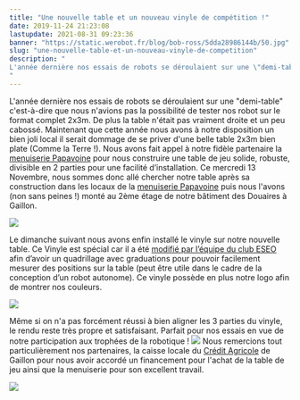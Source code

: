 ```yaml
---
title: "Une nouvelle table et un nouveau vinyle de compétition !"
date: 2019-11-24 21:23:08
lastupdate: 2021-08-31 09:23:36
banner: "https://static.werobot.fr/blog/bob-ross/5dda28986144b/50.jpg"
slug: "une-nouvelle-table-et-un-nouveau-vinyle-de-competition"
description: " 
L'année dernière nos essais de robots se déroulaient sur une \"demi-table\" c'est-à-dire que nous n'avions pas la possibilité de tester nos robot
"
---
```

L'année dernière nos essais de robots se déroulaient sur une "demi-table" c'est-à-dire que nous n'avions pas la possibilité de tester nos robot sur le format complet 2x3m. De plus la table n'était pas vraiment droite et un peu cabossé. Maintenant que cette année nous avons à notre disposition un bien joli local il serait dommage de se priver d'une belle table 2x3m bien plate (Comme la Terre !). Nous avons fait appel à notre fidèle partenaire la [menuiserie Papavoine](https://www.papavoine-menuiserie.com/) pour nous construire une table de jeu solide, robuste, divisible en 2 parties pour une facilité d’installation. 
Ce mercredi 13 Novembre, nous sommes donc allé chercher notre table après sa construction dans les locaux de la [menuiserie Papavoine](https://www.papavoine-menuiserie.com/) puis nous l'avons (non sans peines !) monté au 2ème étage de notre bâtiment des Douaires à Gaillon.

![](https://static.werobot.fr/blog/bob-ross/5dda2832e7800/original.jpg)

Le dimanche suivant nous avons enfin installé le vinyle sur notre nouvelle table. Ce Vinyle est spécial car il a été [modifié par l’équipe du club ESEO](https://twitter.com/ESEORobot/status/1186720300626579459) afin d’avoir un quadrillage avec graduations pour pouvoir facilement mesurer des positions sur la table (peut être utile dans le cadre de la conception d’un robot autonome). Ce vinyle possède en plus notre logo afin de montrer nos couleurs.

![](https://static.werobot.fr/blog/bob-ross/5dda292567eaf/original.jpg)

Même si on n'a pas forcément réussi à bien aligner les 3 parties du vinyle, le rendu reste très propre et satisfaisant. Parfait pour nos essais en vue de notre participation aux trophées de la robotique !
![](https://s2.qwant.com/thumbr/0x380/c/1/af6517f6af5a40653c198ef38d94940444ee833fc002a43463393260dd3600/1200px-Cr%C3%A9dit_Agricole.svg.png?u=https%3A%2F%2Fupload.wikimedia.org%2Fwikipedia%2Fen%2Fthumb%2Fa%2Fa6%2FCr%25C3%25A9dit_Agricole.svg%2F1200px-Cr%25C3%25A9dit_Agricole.svg.png&q=0&b=1&p=0&a=1)
Nous remercions tout particulièrement nos partenaires, la caisse locale du <a href="https://credit-agricole.fr/particulier/agence/normandie-seine/gaillon-2371.html">Crédit Agricole</a> de Gaillon pour nous avoir accordé un financement pour l'achat de la table de jeu ainsi que la menuiserie pour son excellent travail.

![](https://static.werobot.fr/blog/bob-ross/5ddaf64c45d25/original.jpg)
    